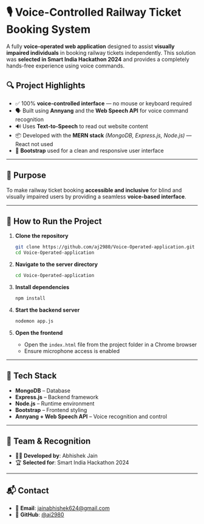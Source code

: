 

# 🎙️ Voice-Controlled Railway Ticket Booking System

A fully **voice-operated web application** designed to assist **visually impaired individuals** in booking railway tickets independently. This solution was **selected in Smart India Hackathon 2024** and provides a completely hands-free experience using voice commands.



## 🔍 Project Highlights

- ✅ 100% **voice-controlled interface** — no mouse or keyboard required  
- 🗣️ Built using **Annyang** and the **Web Speech API** for voice command recognition  
- 🔊 Uses **Text-to-Speech** to read out website content  
- 📦 Developed with the **MERN stack** *(MongoDB, Express.js, Node.js)* — React not used  
- 🎨 **Bootstrap** used for a clean and responsive user interface  

---

## 🎯 Purpose

To make railway ticket booking **accessible and inclusive** for blind and visually impaired users by providing a seamless **voice-based interface**.

---

## 🚀 How to Run the Project

1. **Clone the repository**
   ```bash
   git clone https://github.com/aj2980/Voice-Operated-application.git
   cd Voice-Operated-application
   ```

2. **Navigate to the server directory**
   ```bash
   cd Voice-Operated-application
   ```

3. **Install dependencies**
   ```bash
   npm install
   ```

4. **Start the backend server**
   ```bash
   nodemon app.js
   ```

5. **Open the frontend**
   - Open the `index.html` file from the project folder in a Chrome browser
   - Ensure microphone access is enabled

---

## 📌 Tech Stack

- **MongoDB** – Database  
- **Express.js** – Backend framework  
- **Node.js** – Runtime environment  
- **Bootstrap** – Frontend styling  
- **Annyang + Web Speech API** – Voice recognition and control  

---

## 👥 Team & Recognition

- 👨‍💻 **Developed by**: Abhishek Jain  
- 🏆 **Selected for**: Smart India Hackathon 2024  

---

## 📬 Contact

- 📧 **Email**: jainabhishek624@gmail.com  
- 🐙 **GitHub**: [@aj2980](https://github.com/aj2980)  
